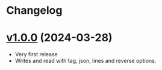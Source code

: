 # Changelog

# [v1.0.0](https://github.com/carvilsi/sysdlogger/releases/tag/v1.0.0) (2024-03-28)

- Very first release
- Writes and read with tag, json, lines and reverse options.

